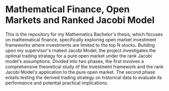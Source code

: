 # Mathematical Finance, Open Markets and Ranked Jacobi Model
This is the repository for my Mathematics Bachelor's thesis, which focuses on mathematical finance, specifically exploring open market investment frameworks where investments are limited to the top N stocks. Building upon my supervisor's rnaked Jacobi Model, the project investigates the optimal trading strategy for a pure open market under the rank Jacobi model's assumptions. Divided into two phases, the first involves a comprehensive theoretical study of the investment framework and the rank Jacobi Model's application to the pure open market. The second phase entails testing the derived trading strategy on historical data to evaluate its performance and potential practical implications.
